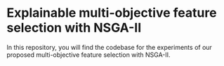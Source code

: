 # Explainable multi-objective feature selection with NSGA-II
In this repository, you will find the codebase for the experiments of our proposed multi-objective feature selection with NSGA-II.

